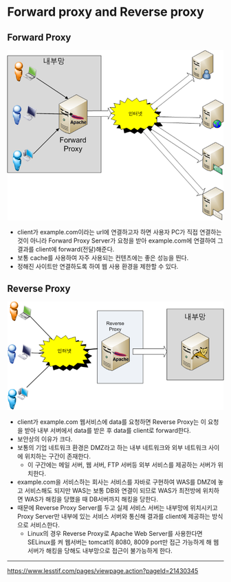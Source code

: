 # Forward proxy and Reverse proxy

## Forward Proxy

![ForwardProxy](img/ForwardProxy.png)

* client가 example.com이라는 url에 연결하고자 하면 사용자 PC가 직접 연결하는 것이 아니라 Forward Proxy Server가 요청을 받아 example.com에 연결하여 그 결과를 client에 forward(전달)해준다.
* 보통 cache를 사용하여 자주 사용되는 컨텐츠에는 좋은 성능을 띈다.
* 정해진 사이트만 연결하도록 하여 웹 사용 환경을 제한할 수 있다.

## Reverse Proxy

![ReverseProxy](img/ReverseProxy.png)

* client가 example.com 웹서비스에 data를 요청하면 Reverse Proxy는 이 요청을 받아 내부 서버에서 data를 받은 후 data를 client로 forward한다.
* 보안상의 이유가 크다.
* 보통의 기업 네트워크 환경은 DMZ라고 하는 내부 네트워크와 외부 네트워크 사이에 위치하는 구간이 존재한다.
  * 이 구간에는 메일 서버, 웹 서버, FTP 서버등 외부 서비스를 제공하는 서버가 위치한다.
* example.com을 서비스하는 회사는 서비스를 자바로 구현하여 WAS를 DMZ에 놓고 서비스해도 되지만 WAS는 보통 DB와 연결이 되므로 WAS가 최전방에 위치하면 WAS가 해킹을 당했을 때 DB서버까지 해킹을 당한다.
* 때문에 Reverse Proxy Server를 두고 실제 서비스 서버는 내부망에 위치시키고 Proxy Server만 내부에 있는 서비스 서버와 통신해 결과를 client에 제공하는 방식으로 서비스한다.
  * Linux의 경우 Reverse Proxy로 Apache Web Server를 사용한다면 SELinux를 켜 웹서버는 tomcat의 8080, 8009 port만 접근 가능하게 해 웹서버가 해킹을 당해도 내부망으로 접근이 불가능하게 한다.

----------

https://www.lesstif.com/pages/viewpage.action?pageId=21430345